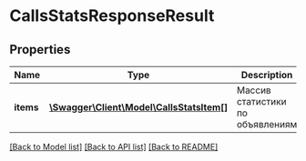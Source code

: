 # CallsStatsResponseResult

## Properties
Name | Type | Description | Notes
------------ | ------------- | ------------- | -------------
**items** | [**\Swagger\Client\Model\CallsStatsItem[]**](CallsStatsItem.md) | Массив статистики по объявлениям | 

[[Back to Model list]](../../README.md#documentation-for-models) [[Back to API list]](../../README.md#documentation-for-api-endpoints) [[Back to README]](../../README.md)

